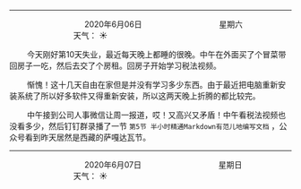 ***
&nbsp;&nbsp;&nbsp;&nbsp;&nbsp;&nbsp;&nbsp;&nbsp;&nbsp;&nbsp;&nbsp;&nbsp;&nbsp;&nbsp;&nbsp;&nbsp;&nbsp;&nbsp;
&nbsp;&nbsp;&nbsp;&nbsp;&nbsp;&nbsp;&nbsp;&nbsp;&nbsp;&nbsp;&nbsp;&nbsp;&nbsp;&nbsp;           2020年6月06日
&nbsp;&nbsp;&nbsp;&nbsp;&nbsp;&nbsp;&nbsp;&nbsp;&nbsp;&nbsp;&nbsp;&nbsp;&nbsp;&nbsp;&nbsp;&nbsp;&nbsp;&nbsp;
&nbsp;&nbsp;&nbsp;&nbsp;&nbsp;&nbsp;&nbsp;&nbsp;&nbsp;&nbsp;&nbsp;&nbsp;&nbsp;&nbsp;                星期六
&nbsp;&nbsp;&nbsp;&nbsp;&nbsp;&nbsp;&nbsp;&nbsp;&nbsp;&nbsp;&nbsp;&nbsp;&nbsp;&nbsp;&nbsp;&nbsp;&nbsp;&nbsp;
&nbsp;&nbsp;&nbsp;&nbsp;&nbsp;&nbsp;&nbsp;&nbsp;&nbsp;&nbsp;&nbsp;&nbsp;&nbsp;&nbsp;&nbsp;&nbsp;&nbsp;&nbsp;
&nbsp;&nbsp;&nbsp;&nbsp;&nbsp;&nbsp;&nbsp;&nbsp;&nbsp;                                       天气： :sunny:

&nbsp;&nbsp;&nbsp;&nbsp;&nbsp;&nbsp;&nbsp;&nbsp;今天刚好第10天失业，最近每天晚上都睡的很晚。中午在外面买了个冒菜带回房子一吃，然后去交了个房租。回房子开始学习税法视频。

&nbsp;&nbsp;&nbsp;&nbsp;&nbsp;&nbsp;&nbsp;&nbsp;惭愧！这十几天自由在家但是并没有学习多少东西。由于最近把电脑重新安装系统了所以好多软件又得重新安装，所以这两天晚上折腾的都比较完。

&nbsp;&nbsp;&nbsp;&nbsp;&nbsp;&nbsp;&nbsp;&nbsp;中午接到公司人事微信让周一报道，哎！又高兴又矛盾！中午看税法视频也没看多少，然后钉钉群录播了一节 `第5节 半小时精通Markdown有范儿地编写文档` ，公众号看到昨天居然是西藏的萨嘎达瓦节。


***
&nbsp;&nbsp;&nbsp;&nbsp;&nbsp;&nbsp;&nbsp;&nbsp;&nbsp;&nbsp;&nbsp;&nbsp;&nbsp;&nbsp;&nbsp;&nbsp;&nbsp;&nbsp;
&nbsp;&nbsp;&nbsp;&nbsp;&nbsp;&nbsp;&nbsp;&nbsp;&nbsp;&nbsp;&nbsp;&nbsp;&nbsp;&nbsp;           2020年6月07日
&nbsp;&nbsp;&nbsp;&nbsp;&nbsp;&nbsp;&nbsp;&nbsp;&nbsp;&nbsp;&nbsp;&nbsp;&nbsp;&nbsp;&nbsp;&nbsp;&nbsp;&nbsp;
&nbsp;&nbsp;&nbsp;&nbsp;&nbsp;&nbsp;&nbsp;&nbsp;&nbsp;&nbsp;&nbsp;&nbsp;&nbsp;&nbsp;                星期日
&nbsp;&nbsp;&nbsp;&nbsp;&nbsp;&nbsp;&nbsp;&nbsp;&nbsp;&nbsp;&nbsp;&nbsp;&nbsp;&nbsp;&nbsp;&nbsp;&nbsp;&nbsp;
&nbsp;&nbsp;&nbsp;&nbsp;&nbsp;&nbsp;&nbsp;&nbsp;&nbsp;&nbsp;&nbsp;&nbsp;&nbsp;&nbsp;&nbsp;&nbsp;&nbsp;&nbsp;
&nbsp;&nbsp;&nbsp;&nbsp;&nbsp;&nbsp;&nbsp;&nbsp;&nbsp;                                       天气： :sunny:

&nbsp;&nbsp;&nbsp;&nbsp;&nbsp;&nbsp;&nbsp;&nbsp;
